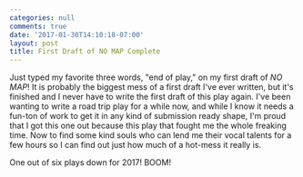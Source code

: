 ```yaml
---
categories: null
comments: true
date: '2017-01-30T14:10:18-07:00'
layout: post
title: First Draft of NO MAP Complete
---
```


Just typed my favorite three words, "end of play," on my first draft of *NO MAP*! It is probably the biggest mess of a first draft I've ever written, but it's finished and I never have to write the first draft of this play again. I've been wanting to write a road trip play for a while now, and while I know it needs a fun-ton of work to get it in any kind of submission ready shape, I'm proud that I got this one out because this play that fought me the whole freaking time. Now to find some kind souls who can lend me their vocal talents for a few hours so I can find out just how much of a hot-mess it really is.

One out of six plays down for 2017! BOOM!